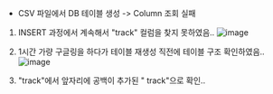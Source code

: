- CSV 파일에서 DB 테이블 생성 -> Column 조회 실패
1. INSERT 과정에서 계속해서 "track" 컬럼을 찾지 못하였음..
![image](https://github.com/user-attachments/assets/45d99f78-4726-4ef2-8a7a-3f2d7a6ca998)

2. 1시간 가량 구글링을 하다가 테이블 재생성 직전에 테이블 구조 확인하였음..
![image](https://github.com/user-attachments/assets/a93eba97-f6e0-4f86-a259-4640fb32ad3b)

3. "track"에서 앞자리에 공백이 추가된 " track"으로 확인..
